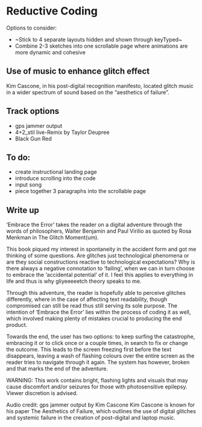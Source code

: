 # Reductive Coding 

Options to consider: 
- ~Stick to 4 separate layouts hidden and shown through keyTyped~
- Combine 2-3 sketches into one scrollable page where animations are more dynamic and cohesive 

## Use of music to enhance glitch effect
Kim Cascone, in his post-digital recognition manifesto, located glitch music in a wider spectrum of sound based on the “aesthetics of failure”.

## Track options 
- gps jammer output 
- 4+2_stil live-Remix by Taylor Deupree 
- Black Gun Red 

## To do: 
- create instructional landing page
- introduce scrolling into the code 
- input song 
- piece together 3 paragraphs into the scrollable page 

## Write up

‘Embrace the Error’ takes the reader on a digital adventure through the words of philosophers, Walter Benjamin and Paul Virilio as quoted by Rosa Menkman in The Glitch Moment(um).

This book piqued my interest in spontaneity in the accident form and got me thinking of some questions. Are glitches just technological phenomena or are they social constructions reactive to technological expectations? Why is there always a negative connotation to ‘failing’, when we can in turn choose to embrace the ‘accidental potential’ of it. I feel this applies to everything in life and thus is why gliyeeeeetch theory speaks to me. 

Through this adventure, the reader is hopefully able to perceive glitches differently, where in the case of affecting text readability, though compromised can still be read thus still serving its sole purpose. The intention of ‘Embrace the Error’ lies within the process of coding it as well, which involved making plenty of mistakes crucial to producing the end product. 

Towards the end, the user has two options: to keep surfing the catastrophe, embracing it or to click once or a couple times, in search to fix or change the outcome. This leads to the screen freezing first before the text disappears, leaving a wash of flashing colours over the entire screen as the reader tries to navigate through it again. The system has however, broken and that marks the end of the adventure. 

WARNING: This work contains bright, flashing lights and visuals that may cause discomfort and/or seizures for those with photosensitive epilepsy. Viewer discretion is advised.

Audio credit: gps jammer output by Kim Cascone 
Kim Cascone is known for his paper The Aesthetics of Failure, which outlines the use of digital glitches and systemic failure in the creation of post-digital and laptop music. 

